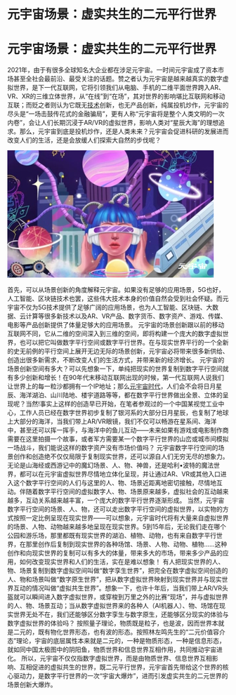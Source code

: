 # 元宇宙场景：虚实共生的二元平行世界


# 元宇宙场景：虚实共生的二元平行世界

2021年，由于有很多全球知名大企业都在涉足元宇宙。一时间元宇宙成了资本市场甚至全社会最前沿、最受关注的话题。赞之者认为元宇宙是越来越真实的数字虚拟世界，是下一代互联网，它将引领我们从电脑、手机的二维平面世界跨入AR、VR、XR的三维立体世界，从“在线”到“在场”，其对世界的影响堪比互联网和移动互联；而贬之者则认为它既无[技术](https://www.woshimeta.com/tag/技术)创新，也无产品创新，纯属投机炒作，元宇宙的尽头是“一场击鼓传花式的金融骗局”，更有人称“元宇宙将是整个人类文明的一次内卷”，会让人们长期沉浸于AR/VR的虚拟世界，影响人类对“星辰大海”的理想追求。那么，元宇宙到底是投机炒作，还是人类未来？元宇宙会促进科研的发展进而改变人们的生活，还是会放缓人们探索大自然的步伐呢？

![](0180a8692b3ab546ad09e0307090f2a.jpg)

首先，可以从场景创新的角度解释元宇宙。如果没有足够的应用场景，5G也好，人工智能、区块链技术也罢，这些伟大技术本身的价值自然会受到社会怀疑。而元宇宙不仅为5G技术提供了足够广阔的应用场景，也为人工智能、区块链、大数据、云计算等很多新技术以及AR、VR产品、数字货币、数字资产、游戏、传媒、电影等产品创新提供了体量足够大的应用场景。
元宇宙的场景创新跟以前的移动互联网不同，它从二维的空间深入到三维的空间，即将构建一个庞大的数字虚拟世界，也可以把它叫做数字平行空间或数字平行世界。在与现实世界平行的一个全新的史无前例的平行空间上展开无边无际的场景创新，元宇宙必将带来很多新供给、创造出很多新需求，不断改变人们的生活方式，并带来新的经济增长。
元宇宙的场景创新空间有多大？可以先想象一下，单纯把现实的世界复制到数字平行空间就有多少创新和增长！在90年代末移动互联网出现的时候，第一代互联网人说我们让世界上的每一粒沙都拥有一个IP地址；那么[元宇宙时代](https://www.woshimeta.com/tag/元宇宙时代)，人们会不会将日月星辰、海洋湖泊、山川陆地、楼宇道路等等，都在数字平行世界做出全景、立体的呈现呢？当然!事实上这样的创造早已开始，在笔者参观过的一个中国某视觉工业中心，工作人员已经在数字世界初步复制了银河系的大部分日月星辰，也复制了地球上大部分的海洋，当我们带上AR/VR眼镜，我们不仅可以畅游在星系间、海洋中，甚至还可以挥一挥手，与海洋中的鱼儿互动——未来如果有游戏或电影制作商需要在这里拍摄一个故事，或者军方需要某一个数字平行世界的山峦或城市间模拟一场战斗，我们能说这样的数字资产没有市场价值吗？
元宇宙数字平行空间的场景创作和创造绝不仅仅局限于复制现实世界，还可以源自人们无穷无尽的想象力。无论是山海经或西游记中的魔幻场景、人、物、神兽，还是哈利•波特的魔法世界，都可以在元宇宙虚拟世界尽情地立体化呈现，并让通过AR、VR或其他入口进入这个数字平行空间的人们与这里的人、物、场景近距离地密切接触，尽情地互动。伴随着数字平行空间的虚拟数字人、物、场景原来越多，虚拟社会的互动越来越多，互动关系越来越丰富，一个庞大的数字平行世界逐渐形成。
当然，元宇宙数字平行空间的场景、人、物，还可以走出数字平行空间的虚拟世界，以实物的方式按照一定比例呈现在现实世界——可以想象，元宇宙时代将有大量来自虚拟世界的场景、人物、动物越来越多地呈现在现实世界。5到15年后，无论我们走在哪个公园和游乐场，那里都既有现实世界的湖泊、植物、动物，也有来自数字平行世界，在那里创作后复制到现实世界的各种场馆、场景、人物、动物、植物……这种创作和向现实世界的复制可以有多大的体量，带来多大的市场，带来多少产品的应用，如何改变现实世界和人们的生活，实在是难以想象！
有人把现实世界的人、物、场景复制到数字虚拟空间叫做“数字孪生世界”，把完全在数字虚拟空间创造的人、物和场景叫做“数字原生世界”，把从数字虚拟世界映射到现实世界并与现实世界互动的情况叫做“虚拟共生世界”。想象一下，也许十年后，当我们带上AR/VR头盔就可以瞬间进入数字虚拟世界，或穿梭到万里之外的比赛“现场”，并与虚拟世界的人、物、场景互动；当从数字虚拟世界来的各种人（AI机器人）、物、场馆在现实世界无处不在，我们还能够区分数字孪生与数字原生，还能够区分现实的体验与数字虚拟世界的体验吗？
按照量子理论，物质既是粒子，也是波，因而世界本就是二元的，既有物化世界形态，也有波的形态。按照林左鸣先生的“二元价值容介态”理论，宇宙的底层属性本来就是二元的，一种是物质形态，一种是信息形态，就如同中国太极图中的阴阳鱼，物质世界和信息世界互相作用，共同推动宇宙进化。
所以，元宇宙不仅仅指数字虚拟世界，而是由物质世界、信息世界互相影响、互相促进的虚拟共生的世界，既二元平行世界，元宇宙首先带给这个世界的核心驱动力，是数字平行世界的一次“宇宙大爆炸”，进而引发虚实共生的二元世界的场景创新大爆炸。
